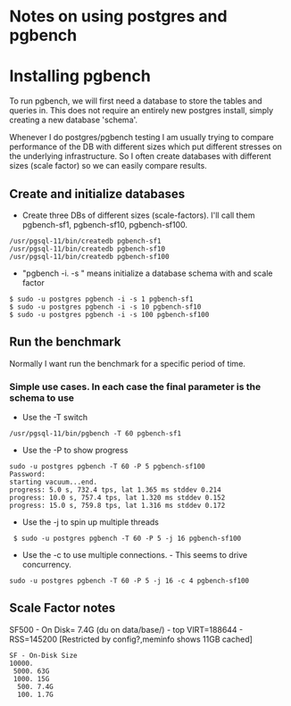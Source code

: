 # Notes on using postgres and pgbench

# Installing pgbench
To run pgbench, we will first need a database to store the tables and queries in.  This does not require an entirely new postgres install, simply creating a new database 'schema'.  

Whenever I do postgres/pgbench testing I am usually trying to compare performance of the DB with different sizes which put different stresses on the underlying infrastructure. So I often create databases with different sizes (scale factor) so we can easily compare results. 

## Create and initialize databases
* Create three DBs of different sizes (scale-factors).  I'll call them pgbench-sf1, pgbench-sf10, pgbench-sf100.
```
/usr/pgsql-11/bin/createdb pgbench-sf1
/usr/pgsql-11/bin/createdb pgbench-sf10
/usr/pgsql-11/bin/createdb pgbench-sf100
```
* "pgbench -i. <name> -s <num>" means initialize a database schema with <name> and scale factor <num>
```
$ sudo -u postgres pgbench -i -s 1 pgbench-sf1 
$ sudo -u postgres pgbench -i -s 10 pgbench-sf10
$ sudo -u postgres pgbench -i -s 100 pgbench-sf100
```
## Run the benchmark
Normally I want run the benchmark for a specific period of time.
### Simple use cases.  In each case the final parameter is the schema to use
* Use the -T <time-seconds> switch
```
/usr/pgsql-11/bin/pgbench -T 60 pgbench-sf1
```
* Use the -P to show progress
```
sudo -u postgres pgbench -T 60 -P 5 pgbench-sf100
Password: 
starting vacuum...end.
progress: 5.0 s, 732.4 tps, lat 1.365 ms stddev 0.214
progress: 10.0 s, 757.4 tps, lat 1.320 ms stddev 0.152
progress: 15.0 s, 759.8 tps, lat 1.316 ms stddev 0.172
```
* Use the -j <jobs> to spin up multiple threads
```
 $ sudo -u postgres pgbench -T 60 -P 5 -j 16 pgbench-sf100
```
* Use the -c <clients> to use multiple connections. - This seems to drive concurrency. 
```
sudo -u postgres pgbench -T 60 -P 5 -j 16 -c 4 pgbench-sf100
```
  

### 

## Scale Factor notes

SF500 - On Disk= 7.4G (du on data/base/<top of tree>) - top VIRT=188644 - RSS=145200 [Restricted by config?,meminfo shows 11GB cached]
```
SF - On-Disk Size
10000. 
 5000. 63G
 1000. 15G
  500. 7.4G
  100. 1.7G
```
